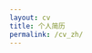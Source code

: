 ```yaml
---
layout: cv
title: 个人简历
permalink: /cv_zh/
---
```


<!-- This page will display the embedded Chinese CV PDF viewer --> 